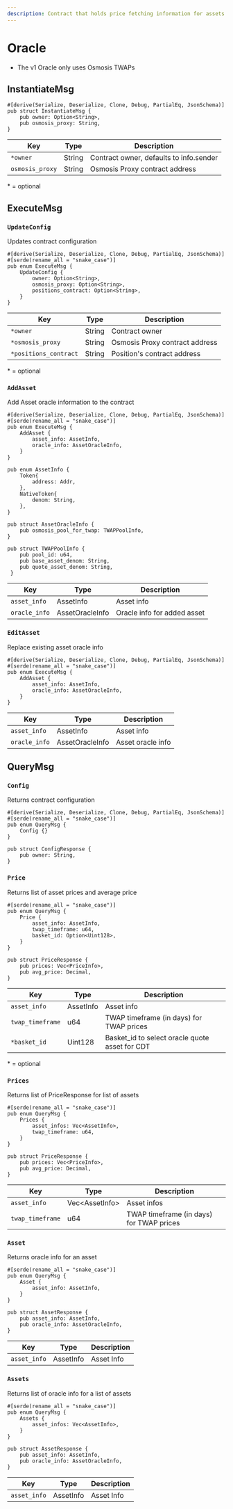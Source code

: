 ```yaml
---
description: Contract that holds price fetching information for assets
---
```


# Oracle

* The v1 Oracle only uses Osmosis TWAPs&#x20;

## InstantiateMsg

```
#[derive(Serialize, Deserialize, Clone, Debug, PartialEq, JsonSchema)]
pub struct InstantiateMsg {
    pub owner: Option<String>,
    pub osmosis_proxy: String,
}
```

| Key             | Type   | Description                             |
| --------------- | ------ | --------------------------------------- |
| `*owner`        | String | Contract owner, defaults to info.sender |
| `osmosis_proxy` | String | Osmosis Proxy contract address          |

&#x20;\* = optional

## ExecuteMsg

### `UpdateConfig`

Updates contract configuration

```
#[derive(Serialize, Deserialize, Clone, Debug, PartialEq, JsonSchema)]
#[serde(rename_all = "snake_case")]
pub enum ExecuteMsg {
    UpdateConfig {
        owner: Option<String>,
        osmosis_proxy: Option<String>,
        positions_contract: Option<String>,
    }
}
```

| Key                   | Type   | Description                    |
| --------------------- | ------ | ------------------------------ |
| `*owner`              | String | Contract owner                 |
| `*osmosis_proxy`      | String | Osmosis Proxy contract address |
| `*positions_contract` | String | Position's contract address    |

&#x20;\* = optional

### `AddAsset`

Add Asset oracle information to the contract

```
#[derive(Serialize, Deserialize, Clone, Debug, PartialEq, JsonSchema)]
#[serde(rename_all = "snake_case")]
pub enum ExecuteMsg {
    AddAsset {
        asset_info: AssetInfo,
        oracle_info: AssetOracleInfo,
    }
}

pub enum AssetInfo {
    Token{
        address: Addr,
    },
    NativeToken{
        denom: String,
    },
}

pub struct AssetOracleInfo {
    pub osmosis_pool_for_twap: TWAPPoolInfo,
}

pub struct TWAPPoolInfo {
    pub pool_id: u64,
    pub base_asset_denom: String,
    pub quote_asset_denom: String,
 }
```

| Key           | Type            | Description                 |
| ------------- | --------------- | --------------------------- |
| `asset_info`  | AssetInfo       | Asset info                  |
| `oracle_info` | AssetOracleInfo | Oracle info for added asset |

### `EditAsset`

Replace existing asset oracle info

```
#[derive(Serialize, Deserialize, Clone, Debug, PartialEq, JsonSchema)]
#[serde(rename_all = "snake_case")]
pub enum ExecuteMsg {
    AddAsset {
        asset_info: AssetInfo,
        oracle_info: AssetOracleInfo,
    }
}
```

| Key           | Type            | Description        |
| ------------- | --------------- | ------------------ |
| `asset_info`  | AssetInfo       | Asset info         |
| `oracle_info` | AssetOracleInfo | Asset oracle info  |

## QueryMsg

### `Config`

Returns contract configuration

```
#[derive(Serialize, Deserialize, Clone, Debug, PartialEq, JsonSchema)]
#[serde(rename_all = "snake_case")]
pub enum QueryMsg {
    Config {}
}

pub struct ConfigResponse {
    pub owner: String, 
}
```

### `Price`

Returns list of asset prices and average price&#x20;

```
#[serde(rename_all = "snake_case")]
pub enum QueryMsg {
    Price {
        asset_info: AssetInfo,
        twap_timeframe: u64, 
        basket_id: Option<Uint128>,
    }
}

pub struct PriceResponse {
    pub prices: Vec<PriceInfo>, 
    pub avg_price: Decimal,
}
```

| Key              | Type      | Description                                     |
| ---------------- | --------- | ----------------------------------------------- |
| `asset_info`     | AssetInfo | Asset info                                      |
| `twap_timeframe` | u64       | TWAP timeframe (in days) for TWAP prices        |
| `*basket_id`     | Uint128   | Basket\_id to select oracle quote asset for CDT |

&#x20;\* = optional

### `Prices`

Returns list of PriceResponse for list of assets

```
#[serde(rename_all = "snake_case")]
pub enum QueryMsg {
    Prices {
        asset_infos: Vec<AssetInfo>,
        twap_timeframe: u64,
    }
}

pub struct PriceResponse {
    pub prices: Vec<PriceInfo>, 
    pub avg_price: Decimal,
}
```

| Key              | Type            | Description                              |
| ---------------- | --------------- | ---------------------------------------- |
| `asset_info`     | Vec\<AssetInfo> | Asset infos                              |
| `twap_timeframe` | u64             | TWAP timeframe (in days) for TWAP prices |

### `Asset`

Returns oracle info for an asset

```
#[serde(rename_all = "snake_case")]
pub enum QueryMsg {
    Asset {
        asset_info: AssetInfo,
    }
}

pub struct AssetResponse {
    pub asset_info: AssetInfo,
    pub oracle_info: AssetOracleInfo,
}
```

| Key          | Type      | Description |
| ------------ | --------- | ----------- |
| `asset_info` | AssetInfo | Asset Info  |

### `Assets`

Returns list of oracle info for a list of assets

```
#[serde(rename_all = "snake_case")]
pub enum QueryMsg {
    Assets {
        asset_infos: Vec<AssetInfo>,
    }
}

pub struct AssetResponse {
    pub asset_info: AssetInfo,
    pub oracle_info: AssetOracleInfo,
}
```

| Key          | Type      | Description |
| ------------ | --------- | ----------- |
| `asset_info` | AssetInfo | Asset Info  |
